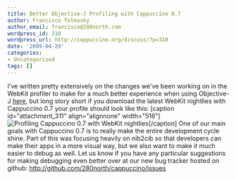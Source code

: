 ```yaml
---
title: Better Objective-J Profiling with Cappuccino 0.7
author: Francisco Tolmasky
author_email: francisco@280north.com
wordpress_id: 310
wordpress_url: http://cappuccino.org/discuss/?p=310
date: '2009-04-29'
categories:
- Uncategorized
tags: []
---
```



I've written pretty extensively on the changes we've been working on in the WebKit profiler to make for a much better experience when using Objective-J [here](http://www.alertdebugging.com/2009/04/29/building-a-better-javascript-profiler-with-webkit/), but long story short if you download the latest WebKit nightlies with Cappuccino 0.7 your profile should look like this:
[caption id="attachment_311" align="alignnone" width="516"]![Profiling Cappuccino 0.7 with WebKit nightlies](http://cappuccino.org/discuss/wp-content/uploads/2009/04/picture-82.png)[/caption]
One of our main goals with Cappuccino 0.7 is to really make the entire development cycle shine. Part of this was focusing heavily on nib2cib so that developers can make their apps in a more visual way, but we also want to make it much easier to debug as well. Let us know if you have any particular suggestions for making debugging even better over at our new bug tracker hosted on github: http://github.com/280north/cappuccino/issues



